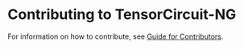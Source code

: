 # Contributing to TensorCircuit-NG

For information on how to contribute, see
[Guide for Contributors](docs/source/contribution.rst).
